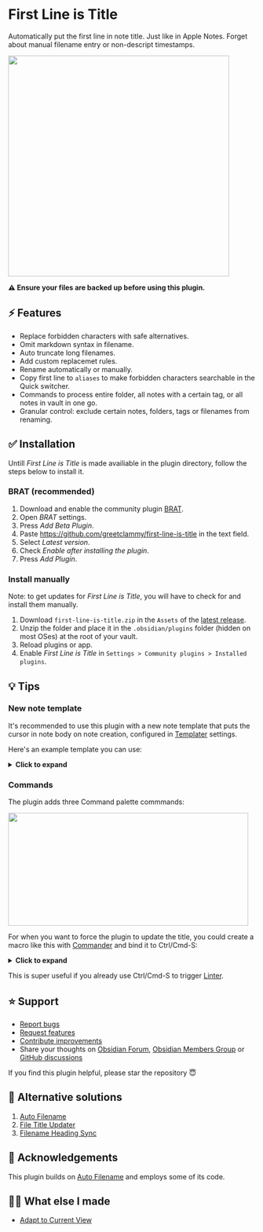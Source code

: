 # First Line is Title

Automatically put the first line in note title. Just like in Apple Notes. Forget about manual filename entry or non-descript timestamps. 

<img src="https://github.com/user-attachments/assets/4d4bb0d5-aaa8-464a-9e00-eeb88f4235de" height="450">

**⚠️ Ensure your files are backed up before using this plugin.**

## ⚡ Features

- Replace forbidden characters with safe alternatives.
- Omit markdown syntax in filename.
- Auto truncate long filenames.
- Add custom replacemet rules.
- Rename automatically or manually.
- Copy first line to `aliases` to make forbidden characters searchable in the Quick switcher.
- Commands to process entire folder, all notes with a certain tag, or all notes in vault in one go.
- Granular control: exclude certain notes, folders, tags or filenames from renaming.

## ✅ Installation

Untill _First Line is Title_ is made availiable in the plugin directory, follow the steps below to install it.

### BRAT (recommended)

1. Download and enable the community plugin [BRAT](https://obsidian.md/plugins?id=obsidian42-brat).
2. Open _BRAT_ settings.
3. Press _Add Beta Plugin_.
4. Paste https://github.com/greetclammy/first-line-is-title in the text field.
5. Select _Latest version_.
6. Check _Enable after installing the plugin_.
7. Press _Add Plugin_.

### Install manually

Note: to get updates for _First Line is Title_, you will have to check for and install them manually.

1. Download `first-line-is-title.zip` in the `Assets` of the [latest release](https://github.com/greetclammy/first-line-is-title/releases).
2. Unzip the folder and place it in the `.obsidian/plugins` folder (hidden on most OSes) at the root of your vault.
3. Reload plugins or app.
4. Enable _First Line is Title_ in `Settings > Community plugins > Installed plugins`.

## 💡 Tips

### New note template

It's recommended to use this plugin with a new note template that puts the cursor in note body on note creation, configured in [Templater](https://obsidian.md/plugins?id=templater-obsidian) settings.

Here's an example template you can use:

<details>
  <summary><b>Click to expand</b></summary>

  ```js
---
created: <% moment(tp.file.creation_date()).format("YYYY-MM-DDTHH:mmZ") %>
tags: []
---
<%*
if (!(/^Untitled(\s\d+)?$/.test(tp.file.title))) {
-%>
<% tp.file.title %><% await tp.file.cursor() %><%*
} -%>
<%*
tp.hooks.on_all_templates_executed(async () => {
  const leaf = app.workspace.activeLeaf;
  if (leaf && leaf.view.getViewType() !== "canvas") {
    leaf.setViewState({
      type: "markdown",
      state: {
        mode: "source",
        source: false
      }
    });
    await leaf.view.editor?.focus();
  }
});
-%>
```
  
</details>

### Commands

The plugin adds three Command palette commmands:

<img width="489" height="230" src="https://github.com/user-attachments/assets/823c2510-77c5-4b49-8715-1f8e3477640f" />

For when you want to force the plugin to update the title, you could create a macro like this with [Commander](https://obsidian.md/plugins?id=cmdr) and bind it to Ctrl/Cmd-S:

<details>
  <summary><b>Click to expand</b></summary>
<img width="571" height="427" src="https://github.com/user-attachments/assets/24273438-d0e4-47a5-833c-f86161fa2b20" />
</details>

This is super useful if you already use Ctrl/Cmd-S to trigger [Linter](https://obsidian.md/plugins?id=obsidian-linter).

## ⭐️ Support

- [Report bugs](https://github.com/greetclammy/first-line-is-title/issues)
- [Request features](https://github.com/greetclammy/first-line-is-title/issues)
- [Contribute improvements](https://github.com/greetclammy/first-line-is-title/pulls)
- Share your thoughts on [Obsidian Forum](https://forum.obsidian.md/t/plugin-to-automatically-copy-first-line-in-note-to-note-title/103558), [Obsidian Members Group](https://discord.com/channels/686053708261228577/707816848615407697) or [GitHub discussions](https://github.com/greetclammy/first-line-is-title/discussions)

If you find this plugin helpful, please star the repository 😇

## 👀 Alternative solutions

1. [Auto Filename](https://obsidian.md/plugins?id=auto-filename)
2. [File Title Updater](https://obsidian.md/plugins?id=file-title-updater)
3. [Filename Heading Sync](https://obsidian.md/plugins?id=obsidian-filename-heading-sync)

## 🙏 Acknowledgements

This plugin builds on [Auto Filename](https://obsidian.md/plugins?id=auto-filename) and employs some of its code.

## 👨‍💻 What else I made

- [Adapt to Current View](https://github.com/greetclammy/adapt-to-current-view/)
